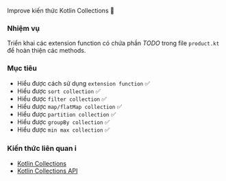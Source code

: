Improve kiến thức Kotlin Collections 💪

### Nhiệm vụ

Triển khai các extension function có chứa phần *TODO* trong file `product.kt` để hoàn thiện các methods.

### Mục tiêu

* Hiểu được cách sử dụng `extension function` ✅
* Hiểu được `sort collection` ✅
* Hiểu được `filter collection` ✅
* Hiểu được `map/flatMap collection` ✅
* Hiểu được `partition collection` ✅
* Hiểu được `groupBy collection` ✅
* Hiểu được `min max collection` ✅

### Kiến thức liên quan ℹ️

* [Kotlin Collections](https://kotlinlang.org/docs/collections-overview.html)
* [Kotlin Collections API](https://kotlinlang.org/api/latest/jvm/stdlib/kotlin.collections/-collection/)